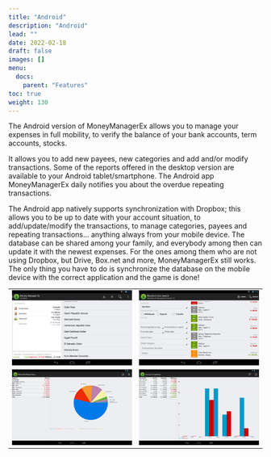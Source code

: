 ```yaml
---
title: "Android"
description: "Android"
lead: ""
date: 2022-02-18
draft: false
images: []
menu:
  docs:
    parent: "Features"
toc: true
weight: 130
---
```


The Android version of MoneyManagerEx allows you to manage your expenses in full mobility, to verify the balance of your bank accounts, term accounts, stocks.

It allows you to add new payees, new categories and add and/or modify transactions. Some of the reports offered in the desktop version are available to your Android tablet/smartphone. The Android app MoneyManagerEx daily notifies you about the overdue repeating transactions.

The Android app natively supports synchronization with Dropbox; this allows you to be up to date with your account situation, to add/update/modify the transactions, to manage categories, payees and repeating transactions... anything always from your mobile device. The database can be shared among your family, and everybody among then can update it with the newest expenses. For the ones among them who are not using Dropbox, but Drive, Box.net and more, MoneyManagerEx still works. The only thing you have to do is synchronize the database on the mobile device with the correct application and the game is done!

|    |    |
| --- | --- |
| ![](android1.png) | ![](android2.png) |
| ![](android3.png) | ![](android4.png) |